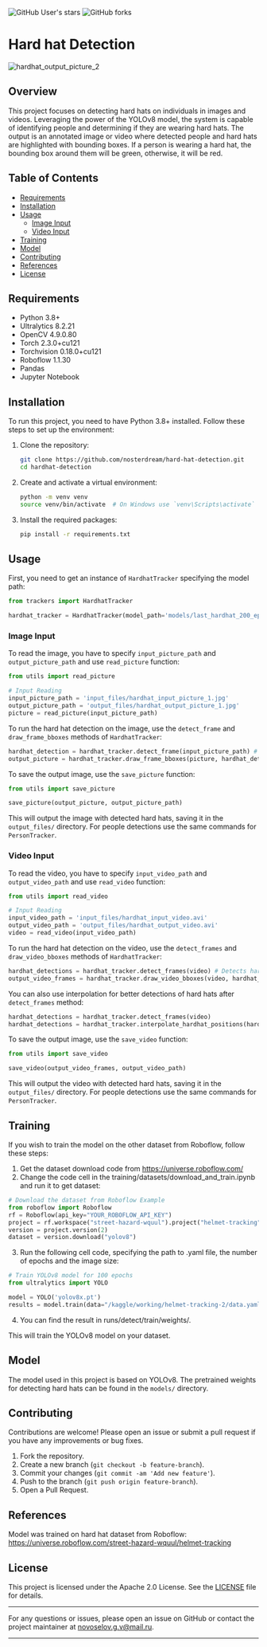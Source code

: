 ![GitHub User's stars](https://img.shields.io/github/stars/nosterdream/hard-hat-detection)
![GitHub forks](https://img.shields.io/github/forks/nosterdream/hard-hat-detection)

# Hard hat Detection
![hardhat_output_picture_2](https://github.com/nosterdream/hard-hat-detection/assets/134122257/2a23c771-31aa-4ff8-804e-cea24641e695)

## Overview

This project focuses on detecting hard hats on individuals in images and videos. Leveraging the power of the YOLOv8 model, the system is capable of identifying people and determining if they are wearing hard hats. The output is an annotated image or video where detected people and hard hats are highlighted with bounding boxes. If a person is wearing a hard hat, the bounding box around them will be green, otherwise, it will be red.

## Table of Contents

- [Requirements](#requirements)
- [Installation](#installation)
- [Usage](#usage)
  - [Image Input](#image-input)
  - [Video Input](#video-input)
- [Training](#training)
- [Model](#model)
- [Contributing](#contributing)
- [References](#references)
- [License](#license)

## Requirements

- Python 3.8+
- Ultralytics 8.2.21
- OpenCV 4.9.0.80
- Torch 2.3.0+cu121
- Torchvision 0.18.0+cu121
- Roboflow 1.1.30
- Pandas
- Jupyter Notebook

## Installation

To run this project, you need to have Python 3.8+ installed. Follow these steps to set up the environment:

1. Clone the repository:
    ```bash
    git clone https://github.com/nosterdream/hard-hat-detection.git
    cd hardhat-detection
    ```

2. Create and activate a virtual environment:
    ```bash
    python -m venv venv
    source venv/bin/activate  # On Windows use `venv\Scripts\activate`
    ```

3. Install the required packages:
    ```bash
    pip install -r requirements.txt
    ```

## Usage

First, you need to get an instance of `HardhatTracker` specifying the model path:
```Python
from trackers import HardhatTracker

hardhat_tracker = HardhatTracker(model_path='models/last_hardhat_200_epochs.pt')
```

### Image Input

To read the image, you have to specify `input_picture_path` and `output_picture_path` and use `read_picture` function:

```Python
from utils import read_picture

# Input Reading
input_picture_path = 'input_files/hardhat_input_picture_1.jpg'
output_picture_path = 'output_files/hardhat_output_picture_1.jpg'
picture = read_picture(input_picture_path)
```

To run the hard hat detection on the image, use the `detect_frame` and `draw_frame_bboxes` methods of `HardhatTracker`:

```Python
hardhat_detection = hardhat_tracker.detect_frame(input_picture_path) # Detects hard hats on the image
output_picture = hardhat_tracker.draw_frame_bboxes(picture, hardhat_detection) # Draws bounding boxes on the image
```

To save the output image, use the `save_picture` function:
```Python
from utils import save_picture

save_picture(output_picture, output_picture_path)
```

This will output the image with detected hard hats, saving it in the `output_files/` directory. For people detections use the same commands for `PersonTracker`.

### Video Input

To read the video, you have to specify `input_video_path` and `output_video_path` and use `read_video` function:

```Python
from utils import read_video

# Input Reading
input_video_path = 'input_files/hardhat_input_video.avi'
output_video_path = 'output_files/hardhat_output_video.avi'
video = read_video(input_video_path)
```

To run the hard hat detection on the video, use the `detect_frames` and `draw_video_bboxes` methods of `HardhatTracker`:

```Python
hardhat_detections = hardhat_tracker.detect_frames(video) # Detects hard hats on the video
output_video_frames = hardhat_tracker.draw_video_bboxes(video, hardhat_detections) # Draws bounding boxes on the video
```

You can also use interpolation for better detections of hard hats after `detect_frames` method:

```Python
hardhat_detections = hardhat_tracker.detect_frames(video)
hardhat_detections = hardhat_tracker.interpolate_hardhat_positions(hardhat_detections)
```

To save the output image, use the `save_video` function:
```Python
from utils import save_video

save_video(output_video_frames, output_video_path)
```

This will output the video with detected hard hats, saving it in the `output_files/` directory. For people detections use the same commands for `PersonTracker`.

## Training

If you wish to train the model on the other dataset from Roboflow, follow these steps:
1. Get the dataset download code from https://universe.roboflow.com/
2. Change the code cell in the training/datasets/download_and_train.ipynb and run it to get dataset:

```Python
# Download the dataset from Roboflow Example
from roboflow import Roboflow
rf = Roboflow(api_key="YOUR_ROBOFLOW_API_KEY")
project = rf.workspace("street-hazard-wquul").project("helmet-tracking")
version = project.version(2)
dataset = version.download("yolov8")
```
3. Run the following cell code, specifying the path to .yaml file, the number of epochs and the image size:

```Python
# Train YOLOv8 model for 100 epochs
from ultralytics import YOLO

model = YOLO('yolov8x.pt')
results = model.train(data="/kaggle/working/helmet-tracking-2/data.yaml", epochs=100, imgsz=640)
```
4. You can find the result in runs/detect/train/weights/.

This will train the YOLOv8 model on your dataset.

## Model

The model used in this project is based on YOLOv8. The pretrained weights for detecting hard hats can be found in the `models/` directory.

## Contributing

Contributions are welcome! Please open an issue or submit a pull request if you have any improvements or bug fixes.

1. Fork the repository.
2. Create a new branch (`git checkout -b feature-branch`).
3. Commit your changes (`git commit -am 'Add new feature'`).
4. Push to the branch (`git push origin feature-branch`).
5. Open a Pull Request.

## References

Model was trained on hard hat dataset from Roboflow: https://universe.roboflow.com/street-hazard-wquul/helmet-tracking

## License

This project is licensed under the Apache 2.0 License. See the [LICENSE](LICENSE) file for details.

---

For any questions or issues, please open an issue on GitHub or contact the project maintainer at novoselov.g.v@mail.ru.

---

